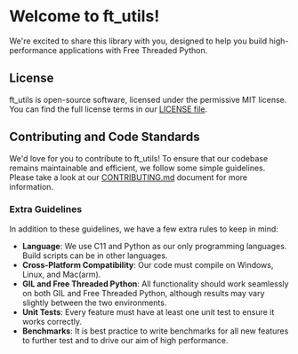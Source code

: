 # Welcome to ft_utils!

We're excited to share this library with you, designed to help you build high-performance applications with Free Threaded Python.

## License

ft_utils is open-source software, licensed under the permissive MIT license. You can find the full license terms in our [LICENSE file](LICENSE).

## Contributing and Code Standards

We'd love for you to contribute to ft_utils! To ensure that our codebase remains maintainable and efficient, we follow some simple guidelines. Please take a look at our [CONTRIBUTING.md](CONTRIBUTING.md) document for more information.

### Extra Guidelines

In addition to these guidelines, we have a few extra rules to keep in mind:

* **Language**: We use C11 and Python as our only programming languages. Build scripts can be in other languages.
* **Cross-Platform Compatibility**: Our code must compile on Windows, Linux, and Mac(arm).
* **GIL and Free Threaded Python**: All functionality should work seamlessly on both GIL and Free Threaded Python, although results may vary slightly between the two environments.
* **Unit Tests**: Every feature must have at least one unit test to ensure it works correctly.
* **Benchmarks**: It is best practice to write benchmarks for all new features to further test and to drive our aim of high performance.
